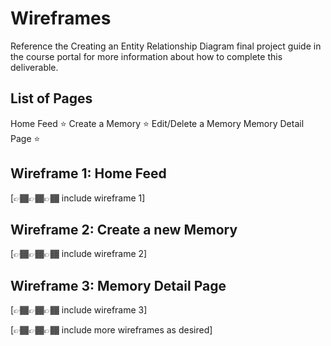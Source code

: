 # Wireframes

Reference the Creating an Entity Relationship Diagram final project guide in the course portal for more information about how to complete this deliverable.

## List of Pages

Home Feed ⭐
Create a Memory ⭐
Edit/Delete a Memory
Memory Detail Page ⭐


## Wireframe 1: Home Feed

[👉🏾👉🏾👉🏾 include wireframe 1]

## Wireframe 2: Create a new Memory

[👉🏾👉🏾👉🏾 include wireframe 2]

## Wireframe 3: Memory Detail Page

[👉🏾👉🏾👉🏾 include wireframe 3]

[👉🏾👉🏾👉🏾 include more wireframes as desired]
